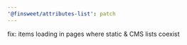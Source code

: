 ```yaml
---
'@finsweet/attributes-list': patch
---
```


fix: items loading in pages where static & CMS lists coexist
